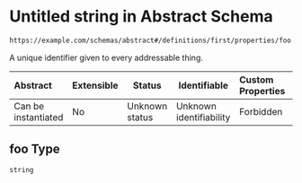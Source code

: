 # Untitled string in Abstract Schema

```txt
https://example.com/schemas/abstract#/definitions/first/properties/foo
```

A unique identifier given to every addressable thing.


| Abstract            | Extensible | Status         | Identifiable            | Custom Properties | Additional Properties | Access Restrictions | Defined In                                                                                 |
| :------------------ | ---------- | -------------- | ----------------------- | :---------------- | --------------------- | ------------------- | ------------------------------------------------------------------------------------------ |
| Can be instantiated | No         | Unknown status | Unknown identifiability | Forbidden         | Allowed               | none                | [abstract.schema.json\*](../generated-schemas/abstract.schema.json "open original schema") |

## foo Type

`string`
